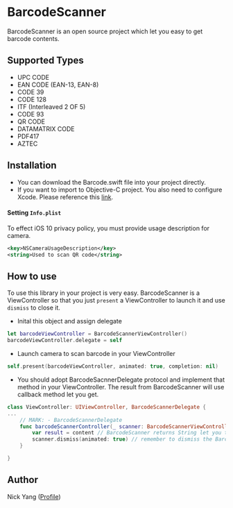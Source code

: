 # BarcodeScanner

BarcodeScanner is an open source project which let you easy to get barcode contents. 

## Supported Types
* UPC CODE
* EAN CODE (EAN-13, EAN-8)
* CODE 39
* CODE 128
* ITF (Interleaved 2 OF 5)
* CODE 93
* QR CODE
* DATAMATRIX CODE
* PDF417
* AZTEC

## Installation
* You can download the Barcode.swift file into your project directly.
* If you want to import to Objective-C project. You also need to configure Xcode. Please reference this [link](http://imjustaprogrammer.blogspot.tw/2017/06/importing-swift-file-to-objective-c.html).

#### Setting `Info.plist`
To effect iOS 10 privacy policy, you must provide usage description for camera.
```xml
<key>NSCameraUsageDescription</key>
<string>Used to scan QR code</string>
```

## How to use
To use this library in your project is very easy. BarcodeScanner is a ViewController so that you just `present` a ViewController to launch it and use `dismiss` to close it.

* Inital this object and assign delegate
```swift
let barcodeViewController = BarcodeScannerViewController()
barcodeViewController.delegate = self
```

* Launch camera to scan barcode in your ViewController
```swift
self.present(barcodeViewController, animated: true, completion: nil)
```

* You should adopt BarcodeSacnnerDelegate protocol and implement that method in your ViewController. The result from BarcodeScanner will use callback method let you get.
```swift
class ViewController: UIViewController, BarcodeScannerDelegate {
...
    // MARK: - BarcodeScannerDelegate
    func barcodeScannerController(_ scanner: BarcodeScannerViewController, didFinishPickingBarcodeContent content: String) {
        var result = content // BarcodeScanner returns String let you to do what you want
        scanner.dismiss(animated: true) // remember to dismiss the Barcode ViewController
    }

}
```

## Author
Nick Yang ([Profile](http://imjustaprogrammer.blogspot.com/))
